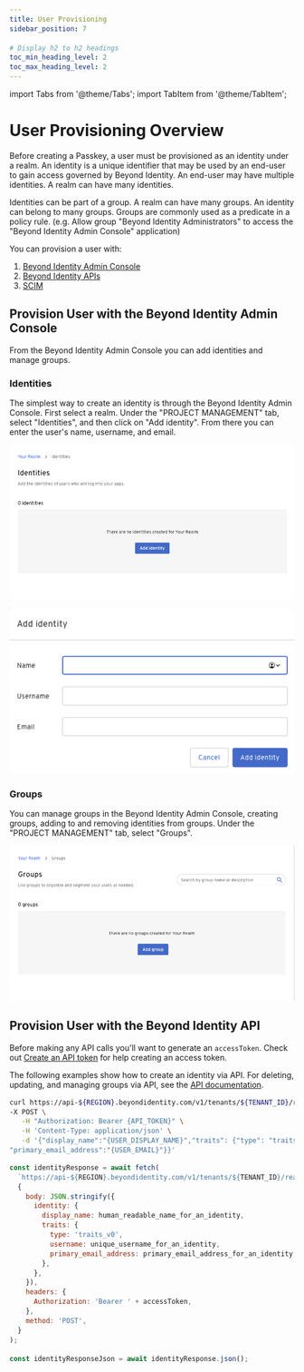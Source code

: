 ```yaml
---
title: User Provisioning
sidebar_position: 7

# Display h2 to h2 headings
toc_min_heading_level: 2
toc_max_heading_level: 2
---
```


import Tabs from '@theme/Tabs';
import TabItem from '@theme/TabItem';

# User Provisioning Overview

Before creating a Passkey, a user must be provisioned as an identity under a realm. An identity is a unique identifier that may be used by an end-user to gain access governed by Beyond Identity. An end-user may have multiple identities. A realm can have many identities.

Identities can be part of a group. A realm can have many groups. An identity can belong to many groups. Groups are commonly used as a predicate in a policy rule. (e.g. Allow group "Beyond Identity Administrators" to access the "Beyond Identity Admin Console" application)

You can provision a user with:

1. [Beyond Identity Admin Console](user-provisioning#provision-user-with-the-beyond-identity-admin-console)
2. [Beyond Identity APIs](user-provisioning#provision-user-with-the-beyond-identity-api)
3. [SCIM](../scim/v1/scimv1)

## Provision User with the Beyond Identity Admin Console

From the Beyond Identity Admin Console you can add identities and manage groups.

### Identities

The simplest way to create an identity is through the Beyond Identity Admin Console. First select a realm. Under the "PROJECT MANAGEMENT" tab, select "Identities", and then click on "Add identity". From there you can enter the user's name, username, and email.

![Identities](./screenshots/user-provisioning-identities.png)

![Add Identity](./screenshots/user-provisioning-add-identity.png)

### Groups

You can manage groups in the Beyond Identity Admin Console, creating groups, adding to and removing identities from groups. Under the "PROJECT MANAGEMENT" tab, select "Groups".

![Groups](./screenshots/user-provisioning-groups.png)

## Provision User with the Beyond Identity API

Before making any API calls you'll want to generate an `accessToken`. Check out [Create an API token](./api-token) for help creating an access token.

The following examples show how to create an identity via API. For deleting, updating, and managing groups via API, see the [API documentation](https://developer.beyondidentity.com/api/v1).

<Tabs groupId="user-provisioning-api-platform" queryString>
  <TabItem value="curl" label="Curl">

```bash title="/identities"
curl https://api-${REGION}.beyondidentity.com/v1/tenants/${TENANT_ID}/realms/${REALM_ID}/identities
-X POST \
   -H "Authorization: Bearer {API_TOKEN}" \
   -H 'Content-Type: application/json' \
   -d '{"display_name":"{USER_DISPLAY_NAME}","traits": {"type": "traits_v0","username": "{USER_USERNAME}",
"primary_email_address":"{USER_EMAIL}"}}'
```

  </TabItem>
  <TabItem value="node" label="Node">

```jsx title="/identities"
const identityResponse = await fetch(
  `https://api-${REGION}.beyondidentity.com/v1/tenants/${TENANT_ID}/realms/${REALM_ID}/identities`,
  {
    body: JSON.stringify({
      identity: {
        display_name: human_readable_name_for_an_identity,
        traits: {
          type: 'traits_v0',
          username: unique_username_for_an_identity,
          primary_email_address: primary_email_address_for_an_identity,
        },
      },
    }),
    headers: {
      Authorization: 'Bearer ' + accessToken,
    },
    method: 'POST',
  }
);

const identityResponseJson = await identityResponse.json();
```

  </TabItem>
 </Tabs>
